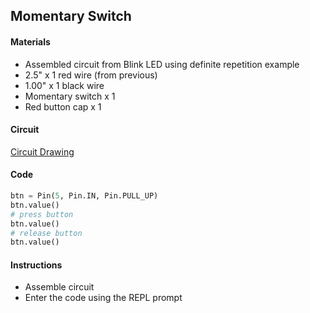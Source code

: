 ## Momentary Switch

#### Materials
 - Assembled circuit from Blink LED using definite repetition example
 - 2.5" x 1 red wire (from previous)
 - 1.00" x 1 black wire
 - Momentary switch x 1
 - Red button cap x 1

#### Circuit
[Circuit Drawing](lesson01-09.pdf)

#### Code
```Python
btn = Pin(5, Pin.IN, Pin.PULL_UP)
btn.value()
# press button
btn.value()
# release button
btn.value()
```

#### Instructions
 - Assemble circuit
 - Enter the code using the REPL prompt
